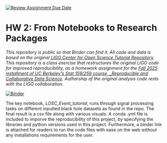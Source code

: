 [![Review Assignment Due Date](https://classroom.github.com/assets/deadline-readme-button-22041afd0340ce965d47ae6ef1cefeee28c7c493a6346c4f15d667ab976d596c.svg)](https://classroom.github.com/a/y12QcJaO)
# HW 2: From Notebooks to Research Packages

_This repository is public so that Binder can find it. All code and data is based on the original [LIGO Center for Open Science Tutorial Repository](https://github.com/losc-tutorial/LOSC_Event_tutorial). This repository is a class exercise that restructures the original LIGO code for improved reproducibility, as a homework assignment for the [Fall 2025 installment of UC Berkeley's Stat 159/259 course, _Reproducible and Collaborative Data Science](https://ucb-stat-159-f25.github.io/site/). Authorship of the original analysis code rests with the LIGO collaboration._

[![Binder](https://mybinder.org/badge_logo.svg)](https://mybinder.org/v2/gh/UCB-stat-159-f25/hw-2-naveinsuresh.git/HEAD?urlpath=lab/tree/LOSC_Event_tutorial.ipynb)

The key notebook, _LOSC_Event_tutorial_, runs through signal processing tasks on different inputted black hole datasets as found in the repo. The final result is a csv file along with various visuals. A conda .yml file is included to imporve the reproducibility of this project, by specifying the libraries and python versions used in this project. Furthermore, a binder link is attached for readers to run the code files with ease on the web without any installations requirements for the user.